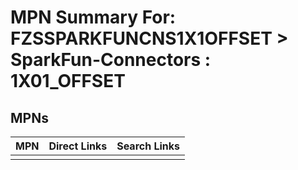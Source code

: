 



# MPN Summary For: FZSSPARKFUNCNS1X1OFFSET > SparkFun-Connectors : 1X01_OFFSET

## MPNs
  

|MPN|Direct Links|Search Links|
| :--- | :--- | :--- |
||||
